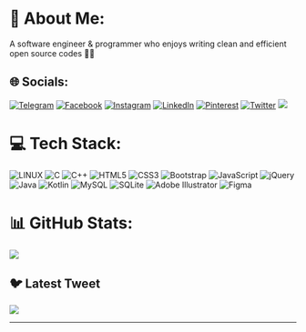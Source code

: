 # 💫 About Me:
A software engineer & programmer
who enjoys writing clean and efficient open source codes 👨‍💻


## 🌐 Socials:
[![Telegram](https://img.shields.io/badge/Telegram-%231877F2.svg?logo=Telegram&logoColor=white)](https://t.me/Omid_Haqi) [![Facebook](https://img.shields.io/badge/Facebook-%231877F2.svg?logo=Facebook&logoColor=white)](https://www.facebook.com/people/Omid-Haqi/pfbid09n3SjgAGD4JFGH1txpawPh9CTkZGboRKMt3vAsNuzJPgu5ctjAhwguuvcFxvLWBMl/) [![Instagram](https://img.shields.io/badge/Instagram-%23E4405F.svg?logo=Instagram&logoColor=white)](https://instagram.com/Umut_haqi) [![LinkedIn](https://img.shields.io/badge/LinkedIn-%230077B5.svg?logo=linkedin&logoColor=white)](https://linkedin.com/in/Omid-haghi) [![Pinterest](https://img.shields.io/badge/Pinterest-%23E60023.svg?logo=Pinterest&logoColor=white)](https://pinterest.com/Umuthq) [![Twitter](https://img.shields.io/badge/Twitter-%231DA1F2.svg?logo=Twitter&logoColor=white)](https://twitter.com/Omid_haqi)  [![](https://visitcount.itsvg.in/api?id=OmidHaqi&icon=2&color=1)](https://visitcount.itsvg.in)
# 💻 Tech Stack:
![LINUX](https://img.shields.io/badge/Linux-FCC624?style=flat&logo=linux&logoColor=black) ![C](https://img.shields.io/badge/c-%2300599C.svg?style=flat&logo=c&logoColor=white) ![C++](https://img.shields.io/badge/c++-%2300599C.svg?style=flat&logo=c%2B%2B&logoColor=white) ![HTML5](https://img.shields.io/badge/html5-%23E34F26.svg?style=flat&logo=html5&logoColor=white) ![CSS3](https://img.shields.io/badge/css3-%231572B6.svg?style=flat&logo=css3&logoColor=white) ![Bootstrap](https://img.shields.io/badge/bootstrap-%23563D7C.svg?style=flat&logo=bootstrap&logoColor=white) ![JavaScript](https://img.shields.io/badge/javascript-%23323330.svg?style=flat&logo=javascript&logoColor=%23F7DF1E) ![jQuery](https://img.shields.io/badge/jquery-%230769AD.svg?style=flat&logo=jquery&logoColor=white) ![Java](https://img.shields.io/badge/java-%23ED8B00.svg?style=flat&logo=java&logoColor=white)  ![Kotlin](https://img.shields.io/badge/kotlin-%230095D5.svg?style=flat&logo=kotlin&logoColor=white)   ![MySQL](https://img.shields.io/badge/mysql-%2300f.svg?style=flat&logo=mysql&logoColor=white) ![SQLite](https://img.shields.io/badge/sqlite-%2307405e.svg?style=flat&logo=sqlite&logoColor=white) ![Adobe Illustrator](https://img.shields.io/badge/adobeillustrator-%23FF9A00.svg?style=flat&logo=adobeillustrator&logoColor=white) 	![Figma](https://img.shields.io/badge/figma-%23F24E1E.svg?style=flat&logo=figma&logoColor=white) 
# 📊 GitHub Stats:
![](https://github-readme-stats.vercel.app/api/top-langs/?username=OmidHaqi&theme=radical&hide_border=true&include_all_commits=false&count_private=true&layout=compact)
## 🐦 Latest Tweet
[![](https://gtce.itsvg.in/api?username=Omid_haqi)](https://github.com/VishwaGauravIn/github-twitter-card-embed)  

---

